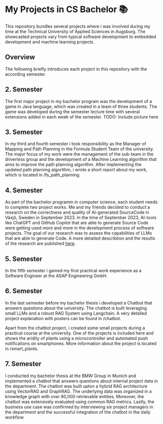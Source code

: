 # My Projects in CS Bachelor 📚

This repository bundles several projects where i was involved during my time at the Technical University of Applied Sciences in Augsburg. 
The showcasted projects vary from typical software development to embedded development and machine learning projects.

## Overview
The following briefly introduces each project in this repository with the according semester.

## 2. Semester
The first major project in my bachelor program was the development of a game in Java language, which was created in a team of three students.
The game was developed during the semester lecture time with several extensions added in each week of the semester.
TODO: Include picture here

## 3. Semester
In my third and fourth semester i took responsibility as the Manager of Mapping and Path Planning in the Formula Student Team of the university.
The major focus of my work were the management of the sub-team in the driverless group and the development of a Machine Learning algorithm that aims to improve the path planning algorithm.
After implementing the updated path planning algorithm, i wrote a short report about my work, which is located in /fs_path_planning.

## 4. Semester
As part of the bachelor programm in computer science, each student needs to complete two project works. 
Me and my friends decided to conduct a research on the correctness and quality of AI-generated SourceCode in Växjö, Sweden in September 2023.
In the time of September 2023, AI-tools like ChatGPT and GitHub Copilot that are able to generate Source Code were getting used more and more in the development process of software projects.
The goal of our research was to assess the capabilities of LLMs that are able to generate Code. 
A more detailed describtion and the results of the research are published [here](https://arxiv.org/abs/2408.16601).

## 5. Semester
In the fifth semester i gained my first practical work experience as a Software Engineer at the ASAP Engineering GmbH.

## 6. Semester
In the last semester before my bachelor thesis i developed a Chatbot that answers questions about the university.
The chatbot is built leveraging small LLMs and a robust RAG System using Langchain.
A very detailed project explanation with posters can be found in /chatbot.

Apart from the chatbot project, i created some small projects during a practical course at the university.
One of the projects is included here and shows the aridity of plants using a microcontroller and automated push notifications on smartphones.
More information about the project is located in /smart_plants.

## 7. Semester
I conducted my bachelor thesis at the BMW Group in Munich and implemented a chatbot that answers questions about internal project data in the department.
The chatbot was built upton a hybrid RAG architecture using VectorRAG and GraphRAG. 
The underlying data was organized in a knowledge graph with over 80,000 retrievable entities.
Moreover, the chatbot was extensively evaluated using common RAG metrics. 
Lastly, the business use case was confirmed by interviewing six project managers in the department and the successful integration of the chatbot in the daily workflow.
